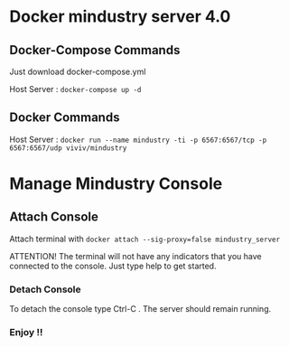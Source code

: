 # Docker mindustry server 4.0

## Docker-Compose Commands

Just download docker-compose.yml 

Host Server : `docker-compose up -d`

## Docker Commands

Host Server : `docker run --name mindustry -ti -p 6567:6567/tcp -p 6567:6567/udp viviv/mindustry`

# Manage Mindustry Console

## Attach Console
Attach terminal with `docker attach --sig-proxy=false mindustry_server`

ATTENTION! The terminal will not have any indicators that you have connected to the console. Just type help to get started.

### Detach Console
To detach the console type Ctrl-C . The server should remain running.

### Enjoy !!
